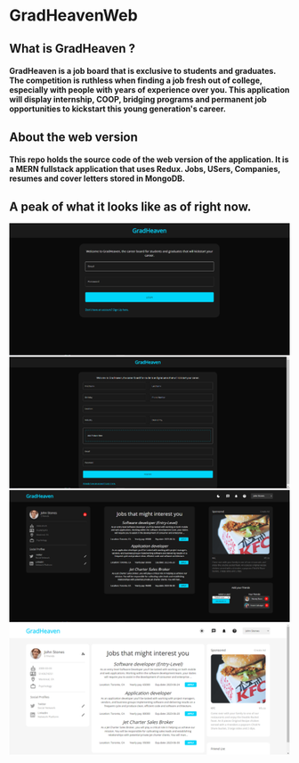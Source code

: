 # GradHeavenWeb

## What is GradHeaven ?
#### GradHeaven is a job board that is exclusive to students and graduates. The competition is ruthless when finding a job fresh out of college, especially with people with years of experience over you. This application will display internship, COOP, bridging programs and permanent job opportunities to kickstart this young generation's career.

## About the web version
#### This repo holds the source code of the web version of the application. It is a MERN fullstack application that uses Redux. Jobs, USers, Companies, resumes and cover letters stored in MongoDB.

## A peak of what it looks like as of right now. 

![](images/login.PNG)
![](images/register.PNG)
![](images/homepageFriends.PNG)
![](images/homepageLightMode.PNG)

